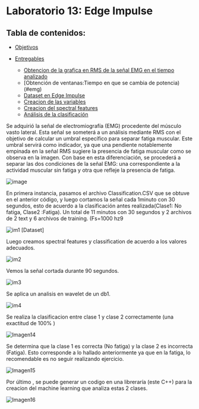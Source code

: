 # Laboratorio 13: Edge Impulse

## Tabla de contenidos:
* [Objetivos](#objetivos)
* [Entregables](#entregable)
 
  * [Obtencion de la grafica en RMS de la señal EMG en el tiempo analizado ](#emg)
  * [Obtención de ventanas:Tiempo en que se cambia de potencia)(#emg)
  * [Dataset en Edge Impulse ](#emg)
  * [Creacion de las variables](#explicación-emg)
  * [Creacion del spectral features  ](#emg)
  * [Análisis de la clasificación](#explicación-emg)


Se adquirió la señal de electromiografía (EMG) procedente del músculo vasto lateral. Esta señal se someterá a un análisis mediante RMS con el objetivo de calcular un umbral específico para separar fatiga muscular. Este umbral servirá como indicador, ya que una pendiente notablemente empinada en la señal RMS sugiere la presencia de fatiga muscular como se observa en la imagen. Con base en esta diferenciación, se procederá a separar las dos condiciones de la señal EMG: una correspondiente a la actividad muscular sin fatiga y otra que refleje la presencia de fatiga. 

![image](https://github.com/arianacarbajal/ISB_Grupo3/assets/56054823/d6584db6-9d1e-4db0-aa6e-b9273c89a603)

En primera instancia, pasamos el archivo Classification.CSV que se obtuve en el anterior código, y luego cortamos la señal cada 1minuto  con 30 segundos, esto de acuerdo a la clasificación antes realizada(Clase1: No fatiga, Clase2 :Fatiga). Un total de 11 minutos con 30 segundos y 2 archivos de 2 text y 6 archivos de training.  (Fs=1000 hz9


![im1](https://github.com/arianacarbajal/ISB_Grupo3/assets/89601813/d2ae3593-5cf4-4405-909f-3fa8d5c00884)
[Dataset]

Luego creamos spectral features y classification de acuerdo a los valores adecuados.


![im2](https://github.com/arianacarbajal/ISB_Grupo3/assets/89601813/13379ae2-90ff-4b91-b304-1b28d4e99ff9)

Vemos la señal cortada durante 90 segundos.

![im3](https://github.com/arianacarbajal/ISB_Grupo3/assets/89601813/31feb7b6-5913-4d85-bae5-963614d5e033)


Se aplica un analisis en wavelet de un db1.

![im4](https://github.com/arianacarbajal/ISB_Grupo3/assets/89601813/687467f7-d1e4-4001-9989-04cbfe5f2faf)

Se realiza la clasificacion entre clase 1 y clase 2 correctamente (una exactitud de 100% )

![Imagen14](https://github.com/arianacarbajal/ISB_Grupo3/assets/89601813/471e5600-7ec4-443a-99df-6f0b0bb90481)

Se determina que la clase 1 es correcta (No fatiga) y la clase 2 es incorrecta (Fatiga). Esto corresponde a lo hallado anteriormente ya que en la fatiga, lo recomendable es no seguir realizando ejercicio.

![Imagen15](https://github.com/arianacarbajal/ISB_Grupo3/assets/89601813/ef429f47-683c-4206-897a-97779a3a8269)

Por último , se puede generar un codigo en una libreraría (este C++) para la creacion del machine learning que analiza estas 2 clases.

![Imagen16](https://github.com/arianacarbajal/ISB_Grupo3/assets/89601813/669b660b-7f7d-4c5f-9f4b-4caf52d722f3)
